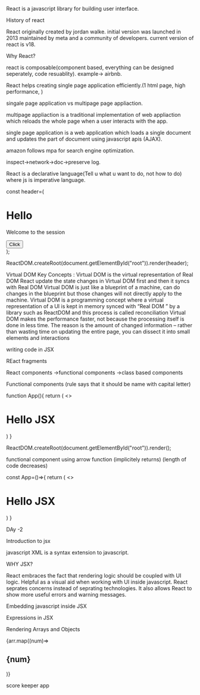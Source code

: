 React is a javascript library for building user interface.

History of react

React originally created by jordan walke.
initial version was launched in 2013
maintained by meta and a community of developers.
current version of react is v18.

Why React?

react is composable(component based, everything can be designed seperately, code resuablity). example-> airbnb.

React helps creating single page application efficiently.(1 html page, high performance, )


singale page application vs multipage page appliaction.

multipage appliaction is a traditional implementation of web appliaction which reloads the whole page when a user interacts with the app.

single page application is a web application which loads a single document and updates the part of document using javascript apis (AJAX).

amazon follows mpa for search engine optimization.

inspect->network->doc->preserve log.

React is a declarative language(Tell  u what u want to do, not how to do) where js is imperative language.

const header=(<div>
<h1 className="header">Hello</h1>
<p>Welcome to the session</p>
<button className="btn">Click</button>
</div>);


ReactDOM.createRoot(document.getElementById("root")).render(header);


Virtual DOM Key Concepts :
Virtual DOM is the virtual representation of Real DOM
React update the state changes in Virtual DOM first and then it syncs with Real DOM
Virtual DOM is just like a blueprint of a machine, can do changes in the blueprint but those changes will not directly apply to the machine.
Virtual DOM is a programming concept where a virtual representation of a UI is kept in memory synced with “Real DOM ” by a library such as ReactDOM and this process is called reconciliation
Virtual DOM makes the performance faster, not because the processing itself is done in less time. The reason is the amount of changed information – rather than wasting time on updating the entire page, you can dissect it into small elements and interactions

writing code in JSX


REact fragments


React components
->functional components
->class based components

Functional components
(rule says that it should be name with capital letter)

function App(){
return (
  <>
  <h1>Hello JSX</h1>
  </>
)
}

ReactDOM.createRoot(document.getElementById("root")).render(<App />); 


functional component using arrow function
(implicitely returns)
(length of code decreases)

const App=()=>{
return (
  <>
  <h1>Hello JSX</h1>
  </>
)
}

DAy -2

Introduction to jsx

javascript XML is a syntax extension to javascript.

WHY JSX?

React embraces the fact that rendering logic should be coupled with UI logic.
Helpful as a visual aid when working with UI inside javascript.
React seprates concerns instead of seprating technologies.
It also allows React to show more useful errors and warning messages.

Embedding javascript inside JSX

Expressions in JSX


Rendering Arrays and Objects

{arr.map((num)=> <h2>{num}</h2>)}





score keeper app















 





















